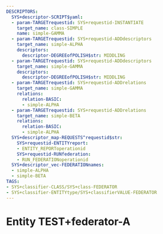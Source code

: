 ```yaml
---
DESCRIPTORS:
  SYS+descriptor-SCRIPT$yaml:
  - param-TARGETrequestid: SYS+requestid-INSTANTIATE
    target_name: class-SIMPLE
    name: simple-GAMMA
  - param-TARGETrequestid: SYS+requestid-ADDdescriptors
    target_name: simple-ALPHA
    descriptors:
      descriptor-DEGREEofPOLISH$str: MIDDLING
  - param-TARGETrequestid: SYS+requestid-ADDdescriptors
    target_name: simple-GAMMA
    descriptors:
      descriptor-DEGREEofPOLISH$str: MIDDLING
  - param-TARGETrequestid: SYS+requestid-ADDrelations
    target_name: simple-GAMMA
    relations:
      relation-BASIC:
      - simple-ALPHA
  - param-TARGETrequestid: SYS+requestid-ADDrelations
    target_name: simple-BETA
    relations:
      relation-BASIC:
      - simple-ALPHA
  SYS+descriptor_map-REQUESTS^requestid$str:
    SYS+requestid-ENTITYreport:
    - ENTITY_REPORToperationid
    SYS+requestid-RUNfederation:
    - RUN_FEDERATIONoperationid
  SYS+descriptor_vec-FEDERATIONnames:
  - simple-ALPHA
  - simple-BETA
TAGS:
- SYS+classifier-CLASS/SYS+class-FEDERATOR
- SYS+classifier-ENTITYtype/SYS+classifierVALUE-FEDERATOR
---
```

# Entity TEST+federator-A

